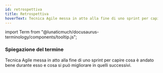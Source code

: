 ```yaml
---
id: retrospettiva
title: Retrospettiva
hoverText: Tecnica Agile messa in atto alla fine di uno sprint per capire cosa è andato bene durante esso e cosa si può migliorare in quelli successivi.
---
```


import Term from "@lunaticmuch/docusaurus-terminology/components/tooltip.js";


### Spiegazione del termine

Tecnica Agile messa in atto alla fine di uno <Term popup="Periodo di tempo definito, tra 1 e 2 settimane, durante il quale il team lavora su un set specifico di obiettivi." reference="/docs/RTB/Termini/Sprint">sprint</Term> per capire cosa è andato bene durante esso e cosa si può migliorare in quelli successivi.

